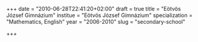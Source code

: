 +++
date = "2010-06-28T22:41:20+02:00"
draft = true
title = "Eötvös József Gimnázium"
institue = "Eötvös József Gimnázium"
specialization = "Mathematics, English"
year = "2006-2010"
slug = "secondary-school"

+++


